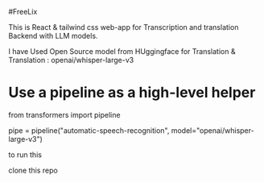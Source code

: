 #FreeLix

This is React & tailwind css web-app for Transcription and translation Backend with LLM models.

I have Used Open Source model from HUggingface for Translation & Translation : openai/whisper-large-v3


 # Use a pipeline as a high-level helper
from transformers import pipeline

pipe = pipeline("automatic-speech-recognition", model="openai/whisper-large-v3") 


to run this 

clone this repo
